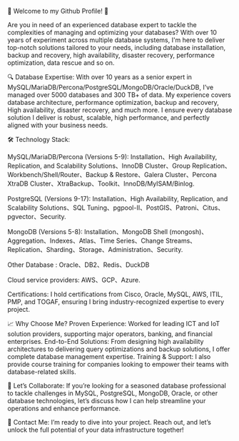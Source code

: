 🚀 Welcome to my Github Profile! 🚀

Are you in need of an experienced database expert to tackle the complexities of managing and optimizing your databases? With over 10 years of experiment across multiple database systems, I'm here to deliver top-notch solutions tailored to your needs, including database installation, backup and recovery, high availability, disaster recovery, performance optimization, data rescue and so on.

🔍 Database Expertise:
With over 10 years as a senior expert in MySQL/MariaDB/Percona/PostgreSQL/MongoDB/Oracle/DuckDB, I’ve managed over 5000 databases and 300 TB+ of data. My experience covers database architecture, performance optimization, backup and recovery, High availability, disaster recovery, and much more. I ensure every database solution I deliver is robust, scalable, high performance, and perfectly aligned with your business needs.

🛠️ Technology Stack:

MySQL/MariaDB/Percona (Versions 5-9): Installation、High Availability, Replication, and Scalability Solutions、InnoDB Cluster、Group Replication、Workbench/Shell/Router、Backup & Restore、Galera Cluster、Percona XtraDB Cluster、XtraBackup、Toolkit、InnoDB/MyISAM/Binlog.

PostgreSQL (Versions 9-17): Installation、High Availability, Replication, and Scalability Solutions、SQL Tuning、pgpool-II、PostGIS、Patroni、Citus、pgvector、Security.

MongoDB (Versions 5-8): Installation、MongoDB Shell (mongosh)、Aggregation、Indexes、Atlas、Time Series、Change Streams、Replication、Sharding、Storage、Administration、Security.

Other Database : Oracle、DB2、Redis、DuckDB

Cloud service providers: AWS、GCP、Azure.

Certifications: I hold certifications from Cisco, Oracle, MySQL, AWS, ITIL, PMP, and TOGAF, ensuring I bring industry-recognized expertise to every project.

📈 Why Choose Me?
Proven Experience: Worked for leading ICT and IoT solution providers, supporting major operators, banking, and financial enterprises.
End-to-End Solutions: From designing high availability architectures to delivering query optimizations and backup solutions, I offer complete database management expertise.
Training & Support: I also provide course training for companies looking to empower their teams with database-related skills.

🤝 Let’s Collaborate:
If you’re looking for a seasoned database professional to tackle challenges in MySQL, PostgreSQL, MongoDB, Oracle, or other database technologies, let’s discuss how I can help streamline your operations and enhance performance.

📩 Contact Me:
I’m ready to dive into your project. Reach out, and let’s unlock the full potential of your data infrastructure together!
